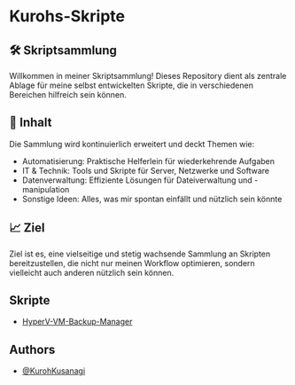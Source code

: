 
# Kurohs-Skripte

## 🛠️ Skriptsammlung

Willkommen in meiner Skriptsammlung! Dieses Repository dient als zentrale Ablage für meine selbst entwickelten Skripte, die in verschiedenen Bereichen hilfreich sein können.

## 🌟 Inhalt

Die Sammlung wird kontinuierlich erweitert und deckt Themen wie:

- Automatisierung: Praktische Helferlein für wiederkehrende Aufgaben
- IT & Technik: Tools und Skripte für Server, Netzwerke und Software
- Datenverwaltung: Effiziente Lösungen für Dateiverwaltung und -manipulation
- Sonstige Ideen: Alles, was mir spontan einfällt und nützlich sein könnte

## 📈 Ziel

Ziel ist es, eine vielseitige und stetig wachsende Sammlung an Skripten bereitzustellen, die nicht nur meinen Workflow optimieren, sondern vielleicht auch anderen nützlich sein können.
## Skripte

 - [HyperV-VM-Backup-Manager](https://github.com/KurohKusanagi/Kurohs-Skripte/blob/main/README_HyperV-VM-Export-Manager.md)



## Authors

- [@KurohKusanagi](https://github.com/KurohKusanagi)

